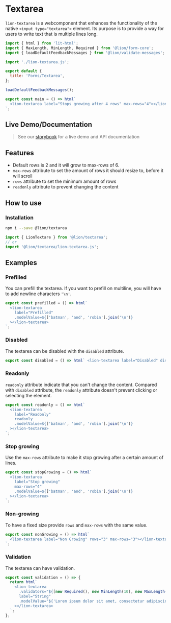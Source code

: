 # Textarea

`lion-textarea` is a webcomponent that enhances the functionality of the native `<input type="textarea">` element.
Its purpose is to provide a way for users to write text that is multiple lines long.

```js script
import { html } from 'lit-html';
import { MaxLength, MinLength, Required } from '@lion/form-core';
import { loadDefaultFeedbackMessages } from '@lion/validate-messages';

import './lion-textarea.js';

export default {
  title: 'Forms/Textarea',
};

loadDefaultFeedbackMessages();
```

```js preview-story
export const main = () => html`
  <lion-textarea label="Stops growing after 4 rows" max-rows="4"></lion-textarea>
`;
```

## Live Demo/Documentation

> See our [storybook](http://lion-web-components.netlify.com/?path=/docs/forms-textarea--default-story) for a live demo and API documentation

## Features

- Default rows is 2 and it will grow to max-rows of 6.
- `max-rows` attribute to set the amount of rows it should resize to, before it will scroll
- `rows` attribute to set the minimum amount of rows
- `readonly` attribute to prevent changing the content

## How to use

### Installation

```bash
npm i --save @lion/textarea
```

```js
import { LionTextare } from '@lion/textarea';
// or
import '@lion/textarea/lion-textarea.js';
```

## Examples

### Prefilled

You can prefill the textarea. If you want to prefill on multiline, you will have to add newline characters `'\n'`.

```js preview-story
export const prefilled = () => html`
  <lion-textarea
    label="Prefilled"
    .modelValue=${['batman', 'and', 'robin'].join('\n')}
  ></lion-textarea>
`;
```

### Disabled

The textarea can be disabled with the `disabled` attribute.

```js preview-story
export const disabled = () => html` <lion-textarea label="Disabled" disabled></lion-textarea> `;
```

### Readonly

`readonly` attribute indicate that you can't change the content. Compared with `disabled` attribute, the `readonly` attribute doesn't prevent clicking or selecting the element.

```js preview-story
export const readonly = () => html`
  <lion-textarea
    label="Readonly"
    readonly
    .modelValue=${['batman', 'and', 'robin'].join('\n')}
  ></lion-textarea>
`;
```

### Stop growing

Use the `max-rows` attribute to make it stop growing after a certain amount of lines.

```js preview-story
export const stopGrowing = () => html`
  <lion-textarea
    label="Stop growing"
    max-rows="4"
    .modelValue=${['batman', 'and', 'robin'].join('\n')}
  ></lion-textarea>
`;
```

### Non-growing

To have a fixed size provide `rows` and `max-rows` with the same value.

```js preview-story
export const nonGrowing = () => html`
  <lion-textarea label="Non Growing" rows="3" max-rows="3"></lion-textarea>
`;
```

### Validation

The textarea can have validation.

```js preview-story
export const validation = () => {
  return html`
    <lion-textarea
      .validators="${[new Required(), new MinLength(10), new MaxLength(400)]}"
      label="String"
      .modelValue="${'Lorem ipsum dolor sit amet, consectetur adipiscing elit, sed do eiusmod tempor incididunt ut labore et dolore magna aliqua. Ut enim ad minim veniam, quis nostrud exercitation ullamco laboris nisi ut aliquip ex ea commodo consequat. Duis aute irure dolor in reprehenderit in voluptate velit esse cillum dolore eu fugiat nulla pariatur. Excepteur sint occaecat cupidatat non proident, sunt in culpa qui officia deserunt mollit anim id est laborum.'}"
    ></lion-textarea>
  `;
};
```
